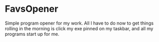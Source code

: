 # FavsOpener

Simple program opener for my work. All I have to do now to get things rolling in the morning is click my exe pinned on my taskbar, and all my programs start up for me. 
